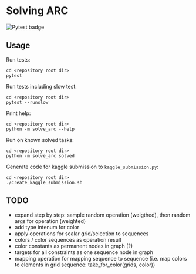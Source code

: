 # Solving ARC

![Pytest badge](https://github.com/wahtak/solving_arc/workflows/Pytest/badge.svg)


## Usage

Run tests:
```
cd <repository root dir>
pytest
```

Run tests including slow test:
```
cd <repository root dir>
pytest --runslow
```

Print help:
```
cd <repository root dir>
python -m solve_arc --help
```

Run on known solved tasks:
```
cd <repository root dir>
python -m solve_arc solved
```

Generate code for kaggle submission to `kaggle_submission.py`:
```
cd <repository root dir>
./create_kaggle_submission.sh
```


## TODO

  * expand step by step: sample random operation (weigthed), then random args for operation (weighted)
  * add type intenum for color
  * apply operations for scalar grid/selection to sequences
  * colors / color sequences as operation result
  * color constants as permanent nodes in graph (?)
  * targets for all constraints as one sequence node in graph
  * mapping operation for mapping sequence to sequence
    (i.e. map colors to elements in grid sequence: take_for_color(grids, color))
